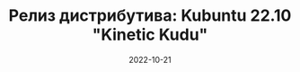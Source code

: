 ---
layout: post
title: "Релиз дистрибутива: Kubuntu 22.10 \"Kinetic Kudu\""
date: 2022-10-21   
---
